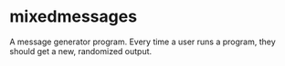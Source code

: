 # mixedmessages
 A message generator program. Every time a user runs a program, they should get a new, randomized output. 
